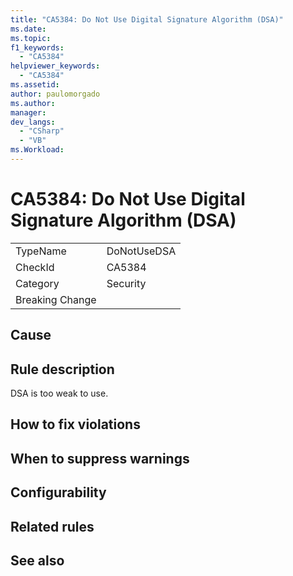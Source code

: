 ```yaml
---
title: "CA5384: Do Not Use Digital Signature Algorithm (DSA)"
ms.date:
ms.topic:
f1_keywords:
  - "CA5384"
helpviewer_keywords:
  - "CA5384"
ms.assetid:
author: paulomorgado
ms.author:
manager:
dev_langs:
  - "CSharp" 
  - "VB"
ms.Workload:
---
```

# CA5384: Do Not Use Digital Signature Algorithm (DSA)

|||
|-|-|
|TypeName|DoNotUseDSA|
|CheckId|CA5384|
|Category|Security|
|Breaking Change||

## Cause

## Rule description

DSA is too weak to use.

## How to fix violations

## When to suppress warnings

## Configurability

## Related rules

## See also

